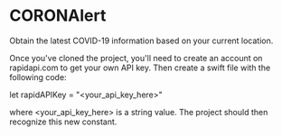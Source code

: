 # CORONAlert
Obtain the latest COVID-19 information based on your current location.

Once you've cloned the project, you'll need to create an account on rapidapi.com to get your own API key. Then create a swift file with the following code:

let rapidAPIKey = "<your_api_key_here>"

where <your_api_key_here> is a string value. The project should then recognize this new constant.
